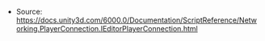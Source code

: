 * Source: https://docs.unity3d.com/6000.0/Documentation/ScriptReference/Networking.PlayerConnection.IEditorPlayerConnection.html


